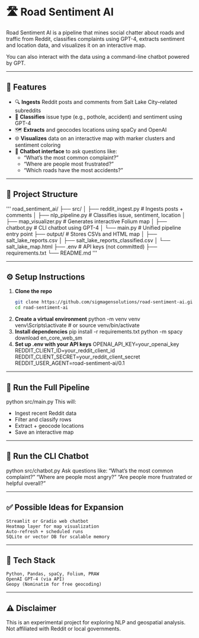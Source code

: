 # 🛣️ Road Sentiment AI

Road Sentiment AI is a pipeline that mines social chatter about roads and traffic from Reddit, classifies complaints using GPT-4, extracts sentiment and location data, and visualizes it on an interactive map.

You can also interact with the data using a command-line chatbot powered by GPT.

---

## 🚀 Features

- 🔍 **Ingests** Reddit posts and comments from Salt Lake City–related subreddits
- 🧠 **Classifies** issue type (e.g., pothole, accident) and sentiment using GPT-4
- 🗺️ **Extracts** and geocodes locations using spaCy and OpenAI
- 🌐 **Visualizes** data on an interactive map with marker clusters and sentiment coloring
- 💬 **Chatbot interface** to ask questions like:
  - “What’s the most common complaint?”
  - “Where are people most frustrated?”
  - “Which roads have the most accidents?”

---

## 📁 Project Structure

'''
road_sentiment_ai/
├── src/
│ ├── reddit_ingest.py # Ingests posts + comments
│ ├── nlp_pipeline.py # Classifies issue, sentiment, location
│ ├── map_visualizer.py # Generates interactive Folium map
│ ├── chatbot.py # CLI chatbot using GPT-4
│ └── main.py # Unified pipeline entry point
├── output/ # Stores CSVs and HTML map
│ ├── salt_lake_reports.csv
│ ├── salt_lake_reports_classified.csv
│ └── salt_lake_map.html
├── .env # API keys (not committed)
├── requirements.txt
└── README.md
'''

---

## ⚙️ Setup Instructions

1. **Clone the repo**
   ```bash
   git clone https://github.com/sigmagensolutions/road-sentiment-ai.git
   cd road-sentiment-ai
2. **Create a virtual environment**
python -m venv venv
venv\Scripts\activate  # or source venv/bin/activate
3. **Install dependencies**
pip install -r requirements.txt
python -m spacy download en_core_web_sm
4. **Set up .env with your API keys**
OPENAI_API_KEY=your_openai_key
REDDIT_CLIENT_ID=your_reddit_client_id
REDDIT_CLIENT_SECRET=your_reddit_client_secret
REDDIT_USER_AGENT=road-sentiment-ai/0.1

---

## 🧪 Run the Full Pipeline

python src/main.py
This will:
- Ingest recent Reddit data
- Filter and classify rows
- Extract + geocode locations
- Save an interactive map

---

## 💬 Run the CLI Chatbot

python src/chatbot.py
Ask questions like:
 “What’s the most common complaint?”
 “Where are people most angry?”
 “Are people more frustrated or helpful overall?”

---

## ✅ Possible Ideas for Expansion

    Streamlit or Gradio web chatbot
    Heatmap layer for map visualization
    Auto-refresh + scheduled runs
    SQLite or vector DB for scalable memory

---

## 🧠 Tech Stack

    Python, Pandas, spaCy, Folium, PRAW
    OpenAI GPT-4 (via API)
    Geopy (Nominatim for free geocoding)

---

## ⚠️ Disclaimer

This is an experimental project for exploring NLP and geospatial analysis. Not affiliated with Reddit or local governments.

